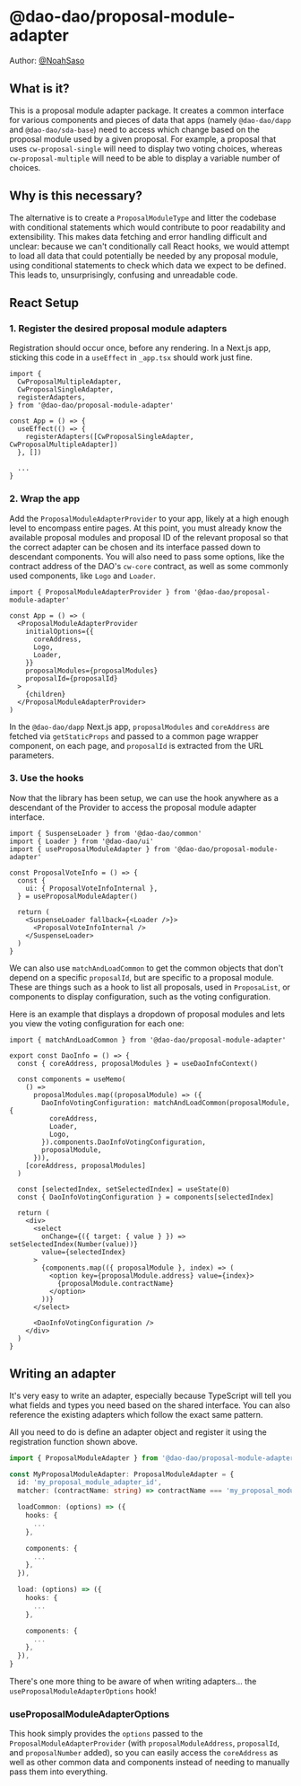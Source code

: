 # @dao-dao/proposal-module-adapter

Author: [@NoahSaso](https://github.com/NoahSaso)

## What is it?

This is a proposal module adapter package. It creates a common interface for
various components and pieces of data that apps (namely `@dao-dao/dapp` and
`@dao-dao/sda-base`) need to access which change based on the proposal module
used by a given proposal. For example, a proposal that uses `cw-proposal-single`
will need to display two voting choices, whereas `cw-proposal-multiple` will
need to be able to display a variable number of choices.

## Why is this necessary?

The alternative is to create a `ProposalModuleType` and litter the codebase with
conditional statements which would contribute to poor readability and
extensibility. This makes data fetching and error handling difficult and
unclear: because we can't conditionally call React hooks, we would attempt to
load all data that could potentially be needed by any proposal module, using
conditional statements to check which data we expect to be defined. This leads
to, unsurprisingly, confusing and unreadable code.

## React Setup

### **1. Register the desired proposal module adapters**

Registration should occur once, before any rendering. In a Next.js app, sticking
this code in a `useEffect` in `_app.tsx` should work just fine.

```tsx
import {
  CwProposalMultipleAdapter,
  CwProposalSingleAdapter,
  registerAdapters,
} from '@dao-dao/proposal-module-adapter'

const App = () => {
  useEffect(() => {
    registerAdapters([CwProposalSingleAdapter, CwProposalMultipleAdapter])
  }, [])

  ...
}
```

### **2. Wrap the app**

Add the `ProposalModuleAdapterProvider` to your app, likely at a high enough
level to encompass entire pages. At this point, you must already know the
available proposal modules and proposal ID of the relevant proposal so that the
correct adapter can be chosen and its interface passed down to descendant
components. You will also need to pass some options, like the contract address
of the DAO's `cw-core` contract, as well as some commonly used components, like
`Logo` and `Loader`.

```tsx
import { ProposalModuleAdapterProvider } from '@dao-dao/proposal-module-adapter'

const App = () => (
  <ProposalModuleAdapterProvider
    initialOptions={{
      coreAddress,
      Logo,
      Loader,
    }}
    proposalModules={proposalModules}
    proposalId={proposalId}
  >
    {children}
  </ProposalModuleAdapterProvider>
)
```

In the `@dao-dao/dapp` Next.js app, `proposalModules` and `coreAddress` are
fetched via `getStaticProps` and passed to a common page wrapper component, on
each page, and `proposalId` is extracted from the URL parameters.

### **3. Use the hooks**

Now that the library has been setup, we can use the hook anywhere as a
descendant of the Provider to access the proposal module adapter interface.

```tsx
import { SuspenseLoader } from '@dao-dao/common'
import { Loader } from '@dao-dao/ui'
import { useProposalModuleAdapter } from '@dao-dao/proposal-module-adapter'

const ProposalVoteInfo = () => {
  const {
    ui: { ProposalVoteInfoInternal },
  } = useProposalModuleAdapter()

  return (
    <SuspenseLoader fallback={<Loader />}>
      <ProposalVoteInfoInternal />
    </SuspenseLoader>
  )
}
```

We can also use `matchAndLoadCommon` to get the common objects that don't depend
on a specific `proposalId`, but are specific to a proposal module. These are
things such as a hook to list all proposals, used in `ProposaList`, or
components to display configuration, such as the voting configuration.

Here is an example that displays a dropdown of proposal modules and lets you
view the voting configuration for each one:

```tsx
import { matchAndLoadCommon } from '@dao-dao/proposal-module-adapter'

export const DaoInfo = () => {
  const { coreAddress, proposalModules } = useDaoInfoContext()

  const components = useMemo(
    () =>
      proposalModules.map((proposalModule) => ({
        DaoInfoVotingConfiguration: matchAndLoadCommon(proposalModule, {
          coreAddress,
          Loader,
          Logo,
        }).components.DaoInfoVotingConfiguration,
        proposalModule,
      })),
    [coreAddress, proposalModules]
  )

  const [selectedIndex, setSelectedIndex] = useState(0)
  const { DaoInfoVotingConfiguration } = components[selectedIndex]

  return (
    <div>
      <select
        onChange={({ target: { value } }) => setSelectedIndex(Number(value))}
        value={selectedIndex}
      >
        {components.map(({ proposalModule }, index) => (
          <option key={proposalModule.address} value={index}>
            {proposalModule.contractName}
          </option>
        ))}
      </select>

      <DaoInfoVotingConfiguration />
    </div>
  )
}
```

## Writing an adapter

It's very easy to write an adapter, especially because TypeScript will tell you
what fields and types you need based on the shared interface. You can also
reference the existing adapters which follow the exact same pattern.

All you need to do is define an adapter object and register it using the
registration function shown above.

```ts
import { ProposalModuleAdapter } from '@dao-dao/proposal-module-adapter/types'

const MyProposalModuleAdapter: ProposalModuleAdapter = {
  id: 'my_proposal_module_adapter_id',
  matcher: (contractName: string) => contractName === 'my_proposal_module_adapter_id',

  loadCommon: (options) => ({
    hooks: {
      ...
    },

    components: {
      ...
    },
  }),

  load: (options) => ({
    hooks: {
      ...
    },

    components: {
      ...
    },
  }),
}
```

There's one more thing to be aware of when writing adapters... the
`useProposalModuleAdapterOptions` hook!

### **useProposalModuleAdapterOptions**

This hook simply provides the `options` passed to the
`ProposalModuleAdapterProvider` (with `proposalModuleAddress`, `proposalId`, and
`proposalNumber` added), so you can easily access the `coreAddress` as well as
other common data and components instead of needing to manually pass them into
everything.
